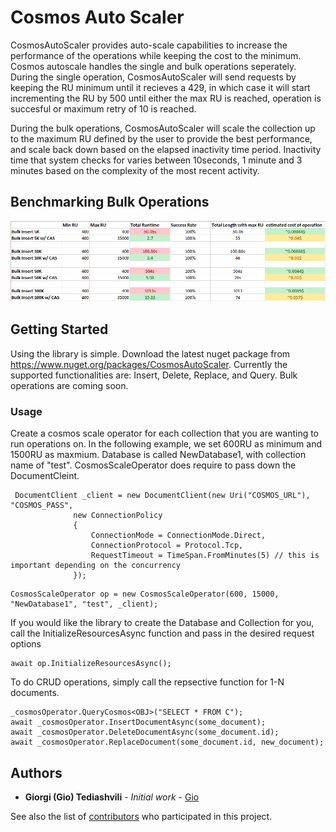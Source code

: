 # Cosmos Auto Scaler

CosmosAutoScaler provides auto-scale capabilities to increase the performance of the operations while keeping the cost to the minimum. Cosmos autoscale handles the single and bulk operations seperately. During the single operation, CosmosAutoScaler will send requests by keeping the RU minimum until it recieves a 429, in which case it will start incrementing the RU by 500 until either the max RU is reached, operation is succesful or maximum retry of 10 is reached.

During the bulk operations, CosmosAutoScaler will scale the collection up to the maximum RU defined by the user to provide the best performance, and scale back down based on the elapsed inactivity time period. Inactivity time that system checks for varies between 10seconds, 1 minute and 3 minutes based on the complexity of the most recent activity. 


## Benchmarking Bulk Operations
![CosmosAutoScaler Benchmarking](https://github.com/giorgited/CosmosScale/blob/dev/Benchmarking.PNG)

## Getting Started
Using the library is simple. Download the latest nuget package from https://www.nuget.org/packages/CosmosAutoScaler. Currently the supported functionalities are: Insert, Delete, Replace, and Query. Bulk operations are coming soon.



### Usage

Create a cosmos scale operator for each collection that you are wanting to run operations on. In the following example, we set 600RU as minimum and 1500RU as maxmium. Database is called NewDatabase1, 
with collection name of "test". CosmosScaleOperator does require to pass down the DocumentCleint.


```
 DocumentClient _client = new DocumentClient(new Uri("COSMOS_URL"), "COSMOS_PASS",
              new ConnectionPolicy
              {
                  ConnectionMode = ConnectionMode.Direct,
                  ConnectionProtocol = Protocol.Tcp,
                  RequestTimeout = TimeSpan.FromMinutes(5) // this is important depending on the concurrency 
              });
```

```
CosmosScaleOperator op = new CosmosScaleOperator(600, 15000, "NewDatabase1", "test", _client);  
```

If you would like the library to create the Database and Collection for you, call the InitializeResourcesAsync function and pass in the desired request options
```
await op.InitializeResourcesAsync();  
```

To do CRUD operations, simply call the repsective function for 1-N documents.
```
_cosmosOperator.QueryCosmos<OBJ>("SELECT * FROM C");
await _cosmosOperator.InsertDocumentAsync(some_document);
await _cosmosOperator.DeleteDocumentAsync(some_document.id);
await _cosmosOperator.ReplaceDocument(some_document.id, new_document);
```

## Authors

* **Giorgi (Gio) Tediashvili** - *Initial work* - [Gio](https://github.com/giorgited)

See also the list of [contributors](https://github.com/giorgited/CosmosScale/contributors) who participated in this project.


